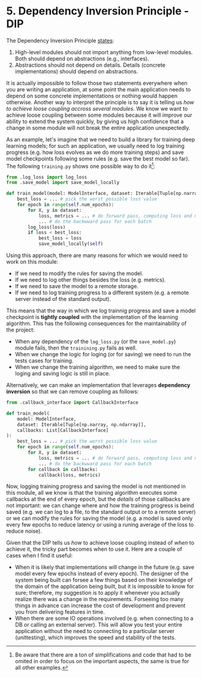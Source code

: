 # 5. Dependency Inversion Principle - DIP

The Dependency Inversion Principle [states](https://en.wikipedia.org/wiki/Dependency_inversion_principle#cite_note-Martin2003-1):

1. High-level modules should not import anything from low-level modules. Both should depend on abstractions (e.g., interfaces).
2. Abstractions should not depend on details. Details (concrete implementations) should depend on abstractions.

It is actually impossible to follow those two statements everywhere when you are writing an application, at some point the main application needs to depend on some concrete implementations or nothing would happen otherwise. Another way to interpret the principle is to say it is telling us _how to achieve loose coupling accross several modules_. We know we want to achieve loose coupling between some modules because it will improve our ability to extend the system quickly, by giving us high confidence that a change in some module will not break the entire application unexpectedly. 

As an example, let's imagine that we need to build a library for training deep learning models; for such an application, we usually need to log training progress (e.g. how loss evolves as we do more training steps) and save model checkpoints following some rules (e.g. save the best model so far). The following `training.py` shows one possible way to do it[^1]:

```python
from .log_loss import log_loss
from .save_model import save_model_locally

def train_model(model: ModelInterface, dataset: Iterable[Tuple[np.narray, np.ndarray]]):
    best_loss = ... # pick the worst possible loss value
    for epoch in range(self.num_epochs):
        for X, y in dataset:
            loss, metrics = ... # do forward pass, computing loss and metrics
            ... # do the backwward pass for each batch
        log_loss(loss)
        if loss < best_loss:
            best_loss = loss
            save_model_locally(self)
```
Using this approach, there are many reasons for which we would need to work on this module:
* If we need to modify the rules for saving the model.
* If we need to log other things besides the loss (e.g. metrics).
* If we need to save the model to a remote storage.
* If we need to log training progress to a different system (e.g. a remote server instead of the standard output).

This means that the way in which we log trainnig progress and save a model checkpoint is **tightly coupled** with the implementation of the learning algorithm. This has the following consequences for the maintainability of the project:
* When any dependency of the `log_loss.py` (or the `save_model.py`) module fails, then the `trainining.py` fails as well.
* When we change the logic for loging (or for saving) we need to run the tests cases for training.
* When we change the training algorithm, we need to make sure the loging and saving logic is still in place.

Alternatively, we can make an implementation that leverages **dependency inversion** so that we can remove coupling as follows:

```python
from .callback_interface import CallbackInterface

def train_model(
    model: ModelInterface,
    dataset: Iterable[Tuple[np.narray, np.ndarray]],
    callbacks: List[CallbackInterface]
):
    best_loss = ... # pick the worst possible loss value
    for epoch in range(self.num_epochs):
        for X, y in dataset:
            loss, metrics = ... # do forward pass, computing loss and metrics
            ... # do the backwward pass for each batch
        for callback in callbacks:
            callback(loss, metrics)
```
Now, logging training progress and saving the model is not mentioned in this module, all we know is that the training algorithm executes some callbacks at the end of every epoch, but the _details_ of those callbacks are not important: we can change where and how the training progress is beind saved (e.g. we can log to a file, to the standard output or to a remote server) or we can modify the rules for saving the model (e.g. a model is saved only every few epochs to reduce latency or using a runing average of the loss to reduce noise).

Given that the DIP tells us _how_ to achieve loose coupling instead of _when_ to achieve it, the tricky part becomes when to use it. Here are a couple of cases when I find it useful:
* When it is likely that implementations will change in the future (e.g. save model every few epochs instead of every epoch). The designer of the system being built can forsee a few things based on their knowledge of the domain of the application being built, but it is impossible to know for sure; therefore, my suggestion is to apply it whenever you actually realize there was a change in the requirements. Forseeing too many things in advance can increase the cost of development and prevent you from delivering features in time. 
* When there are some IO operations involved (e.g. when connecting to a DB or calling an external server). This will allow you test your entire application without the need to connecting to a particular server (unittesting), which improves the speed and stability of the tests.


[^1]: Be aware that there are a ton of simplifications and code that had to be omited in order to focus on the important aspects, the same is true for all other examples.
